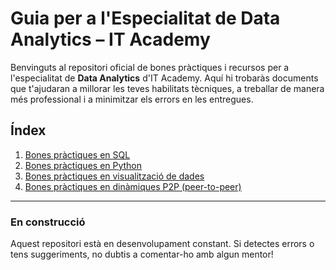# Guia per a l'Especialitat de Data Analytics – IT Academy

Benvinguts al repositori oficial de bones pràctiques i recursos per a l'especialitat de **Data Analytics** d'IT Academy. Aquí hi trobaràs documents que t'ajudaran a millorar les teves habilitats tècniques, a treballar de manera més professional i a minimitzar els errors en les entregues.


## Índex

1. [Bones pràctiques en SQL](bones_practiques_sql.md)
2. [Bones pràctiques en Python](bones_practiques_python.md)
3. [Bones pràctiques en visualització de dades](bones_practiques_visualitzacions.md)
4. [Bones pràctiques en dinàmiques P2P (peer-to-peer)](bones_practiques_p2p.md)

---

### En construcció
Aquest repositori està en desenvolupament constant. Si detectes errors o tens suggeriments, no dubtis a comentar-ho amb algun mentor!